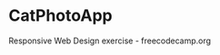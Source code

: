 # CatPhotoApp
Responsive Web Design exercise - freecodecamp.org

<a href="https://www.freecatphotoapp.com/">
  <img ![image](https://user-images.githubusercontent.com/54859866/202546740-d7e0d3ba-f9bb-41d9-9f5b-c5f78304f9d3.png)>
</a>
